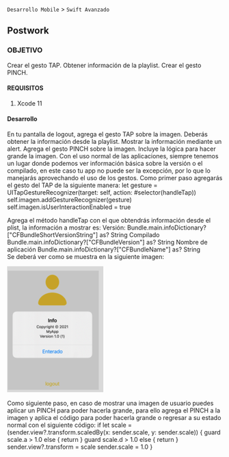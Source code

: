 `Desarrollo Mobile` > `Swift Avanzado`

## Postwork

### OBJETIVO

Crear el gesto TAP.
Obtener información de la playlist.
Crear el gesto PINCH.

#### REQUISITOS

1. Xcode 11

#### Desarrollo
En tu pantalla de logout, agrega el gesto TAP sobre la imagen.
Deberás obtener  la información desde la playlist.
Mostrar la información mediante un alert.
Agrega el gesto PINCH sobre la imagen.
Incluye la lógica para hacer grande la imagen.
Con el uso normal de las aplicaciones, siempre tenemos un lugar donde podemos ver información básica sobre la versión o el compilado, en este caso tu app no puede ser la excepción, por lo que lo manejarás aprovechando el uso de los gestos.
Como primer paso agregarás el gesto del TAP de la siguiente manera:
let gesture = UITapGestureRecognizer(target: self, action: #selector(handleTap))
self.imagen.addGestureRecognizer(gesture)
self.imagen.isUserInteractionEnabled = true

Agrega el método handleTap con el que obtendrás información desde el plist, la información a mostrar es:
Versión: 
Bundle.main.infoDictionary?["CFBundleShortVersionString"] as? String
Compilado
Bundle.main.infoDictionary?["CFBundleVersion"] as? String
Nombre de aplicación
Bundle.main.infoDictionary?["CFBundleName"] as? String	
Se deberá ver como se muestra en la siguiente imagen:

![](1.png)

Como siguiente paso, en caso de mostrar una imagen de usuario puedes aplicar un PINCH para poder hacerla grande, para ello agrega el PINCH a la imagen y aplica el código para poder hacerla grande o regresar a su estado normal con el siguiente código:
if let scale = (sender.view?.transform.scaledBy(x: sender.scale, y: sender.scale)) {
            guard scale.a > 1.0 else { return }
            guard scale.d > 1.0 else { return }
             sender.view?.transform = scale
            sender.scale = 1.0
 }

